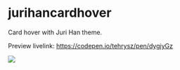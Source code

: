 # jurihancardhover
Card hover with Juri Han theme.

Preview livelink: https://codepen.io/tehrysz/pen/dygjyGz

<img src="https://media.discordapp.net/attachments/1087798162242158594/1107021479029252096/jurihanpreview.gif?width=768&height=415" />
